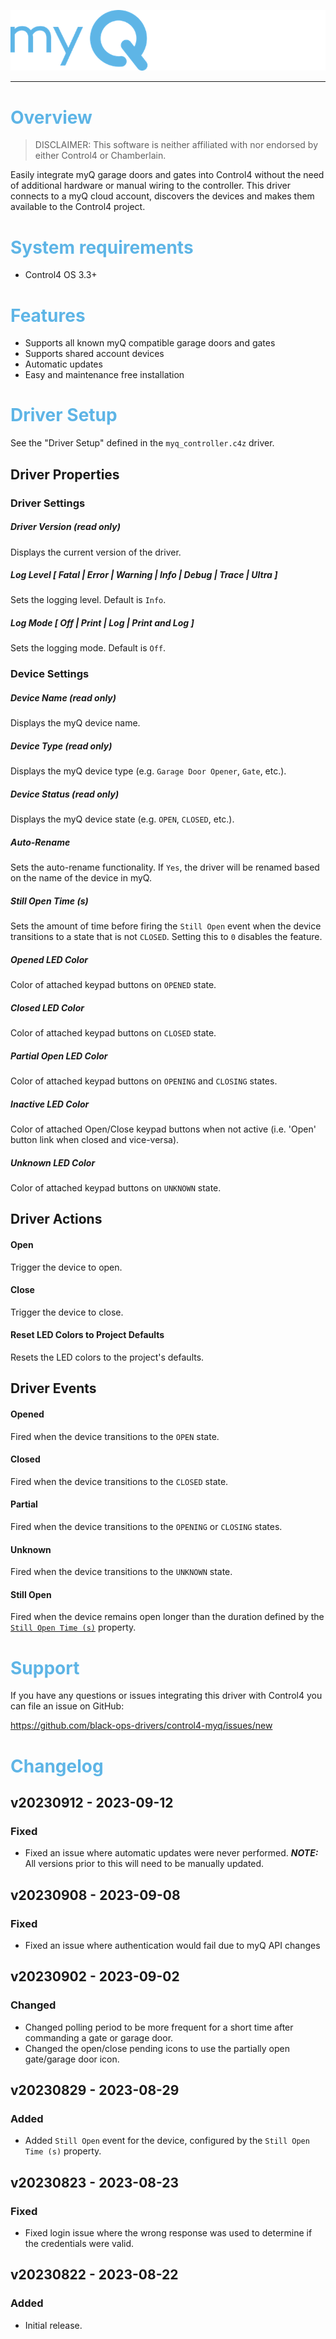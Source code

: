 ![myQ](images/header.png)

---

# <span style="color:#5EB5E6">Overview</span>

> DISCLAIMER: This software is neither affiliated with nor endorsed by either
> Control4 or Chamberlain.

Easily integrate myQ garage doors and gates into Control4 without the need of
additional hardware or manual wiring to the controller. This driver connects to
a myQ cloud account, discovers the devices and makes them available to the
Control4 project.

# <span style="color:#5EB5E6">System requirements</span>

- Control4 OS 3.3+

# <span style="color:#5EB5E6">Features</span>

- Supports all known myQ compatible garage doors and gates
- Supports shared account devices
- Automatic updates
- Easy and maintenance free installation

# <span style="color:#5EB5E6">Driver Setup</span>

See the "Driver Setup" defined in the `myq_controller.c4z` driver.

## Driver Properties

### Driver Settings

##### Driver Version (read only)

Displays the current version of the driver.

##### Log Level [ Fatal | Error | Warning | **_Info_** | Debug | Trace | Ultra ]

Sets the logging level. Default is `Info`.

##### Log Mode [ **_Off_** | Print | Log | Print and Log ]

Sets the logging mode. Default is `Off`.

### Device Settings

##### Device Name (read only)

Displays the myQ device name.

##### Device Type (read only)

Displays the myQ device type (e.g. `Garage Door Opener`, `Gate`, etc.).

##### Device Status (read only)

Displays the myQ device state (e.g. `OPEN`, `CLOSED`, etc.).

##### Auto-Rename

Sets the auto-rename functionality. If `Yes`, the driver will be renamed based
on the name of the device in myQ.

##### Still Open Time (s)

Sets the amount of time before firing the `Still Open` event when the device
transitions to a state that is not `CLOSED`. Setting this to `0` disables the
feature.

##### Opened LED Color

Color of attached keypad buttons on `OPENED` state.

##### Closed LED Color

Color of attached keypad buttons on `CLOSED` state.

##### Partial Open LED Color

Color of attached keypad buttons on `OPENING` and `CLOSING` states.

##### Inactive LED Color

Color of attached Open/Close keypad buttons when not active (i.e. 'Open' button
link when closed and vice-versa).

##### Unknown LED Color

Color of attached keypad buttons on `UNKNOWN` state.

## Driver Actions

#### Open

Trigger the device to open.

#### Close

Trigger the device to close.

#### Reset LED Colors to Project Defaults

Resets the LED colors to the project's defaults.

## Driver Events

#### Opened

Fired when the device transitions to the `OPEN` state.

#### Closed

Fired when the device transitions to the `CLOSED` state.

#### Partial

Fired when the device transitions to the `OPENING` or `CLOSING` states.

#### Unknown

Fired when the device transitions to the `UNKNOWN` state.

#### Still Open

Fired when the device remains open longer than the duration defined by the
[`Still Open Time (s)`](#still-open-time-s) property.

# <span style="color:#5EB5E6">Support</span>

If you have any questions or issues integrating this driver with Control4 you
can file an issue on GitHub:

https://github.com/black-ops-drivers/control4-myq/issues/new

# <span style="color:#5EB5E6">Changelog</span>

[//]: # "## v[Version] - YYY-MM-DD"
[//]: # "### Added"
[//]: # "- Added"
[//]: # "### Fixed"
[//]: # "- Fixed"
[//]: # "### Changed"
[//]: # "- Changed"
[//]: # "### Removed"
[//]: # "- Removed"

## v20230912 - 2023-09-12

### Fixed

- Fixed an issue where automatic updates were never performed. **_NOTE:_** All
  versions prior to this will need to be manually updated.

## v20230908 - 2023-09-08

### Fixed

- Fixed an issue where authentication would fail due to myQ API changes

## v20230902 - 2023-09-02

### Changed

- Changed polling period to be more frequent for a short time after commanding a
  gate or garage door.
- Changed the open/close pending icons to use the partially open gate/garage
  door icon.

## v20230829 - 2023-08-29

### Added

- Added `Still Open` event for the device, configured by the
  `Still Open Time (s)` property.

## v20230823 - 2023-08-23

### Fixed

- Fixed login issue where the wrong response was used to determine if the
  credentials were valid.

## v20230822 - 2023-08-22

### Added

- Initial release.
